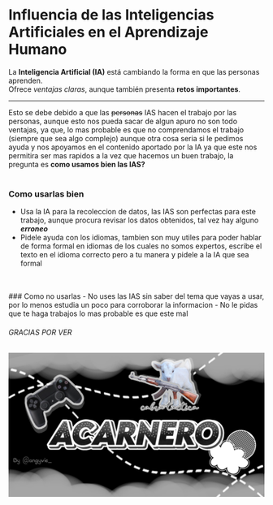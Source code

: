 # Influencia de las Inteligencias Artificiales en el Aprendizaje Humano

La **Inteligencia Artificial (IA)** está cambiando la forma en que las personas aprenden.  
Ofrece *ventajas claras*, aunque también presenta **retos importantes**.

--- 

Esto se debe debido a que las ~~personas~~ IAS hacen el trabajo por las personas,
aunque esto nos pueda sacar de algun apuro no son todo ventajas, ya que,
lo mas probable es que no comprendamos el trabajo (siempre que sea algo complejo) 
aunque otra cosa seria si le pedimos ayuda y nos apoyamos en el contenido aportado por la IA
ya que este nos permitira ser mas rapidos a la vez que hacemos un buen trabajo, la pregunta es **como usamos bien las IAS?**
</br>
</br>
### Como usarlas bien
- Usa la IA para la recoleccion de datos, las IAS son perfectas para este trabajo, aunque procura revisar los datos obtenidos, tal vez hay alguno ***erroneo***
- Pidele ayuda con los idiomas, tambien son muy utiles para poder hablar de forma formal en idiomas de los cuales no somos expertos, escribe el texto en el idioma correcto pero a tu manera 
y pidele a la IA que sea formal
</br>
</br>
### Como no usarlas
- No uses las IAS sin saber del tema que vayas a usar, por lo menos estudia un poco para corroborar la informacion 
- No le pidas que te haga trabajos lo mas probable es que este mal 

###### GRACIAS POR VER

![Baner.png](https://raw.githubusercontent.com/acarnerofernandez/entrenamiento/refs/heads/main/Baner.png)